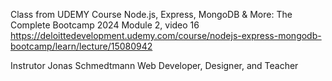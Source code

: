 Class from UDEMY Course
  Node.js, Express, MongoDB & More: The Complete Bootcamp 2024
  Module 2, video 16
  https://deloittedevelopment.udemy.com/course/nodejs-express-mongodb-bootcamp/learn/lecture/15080942

Instrutor
Jonas Schmedtmann
Web Developer, Designer, and Teacher